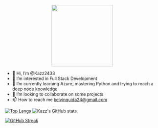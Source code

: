 <div id="header" align="center">
  <img src="https://media.giphy.com/media/gjrYDwbjnK8x36xZIO/giphy.gif" width="200"/>
</div>

- 👋 Hi, I’m @Kazz2433
- 👀 I’m interested in Full Stack Development
- 🌱 I’m currently learning Azure, mastering Python and trying to reach a deep node knowledge 
- 💞️ I’m looking to collaborate on some projects
- 📫 How to reach me kelvinquida24@gmail.com

<!---
Kazz2433/Kazz2433 is a ✨ special ✨ repository because its `README.md` (this file) appears on your GitHub profile.
You can click the Preview link to take a look at your changes.
--->

[![Top Langs](https://github-readme-stats.vercel.app/api/top-langs/?username=kazz2433&layout=compact&theme=merko)](https://github.com/kazz2433/github-readme-stats)
![Kazz's GitHub stats](https://github-readme-stats.vercel.app/api?username=kazz2433&show_icons=true&theme=merko)

[![GitHub Streak](https://github-readme-streak-stats.herokuapp.com/?user=kazz2433&theme=merko)](https://git.io/streak-stats)

